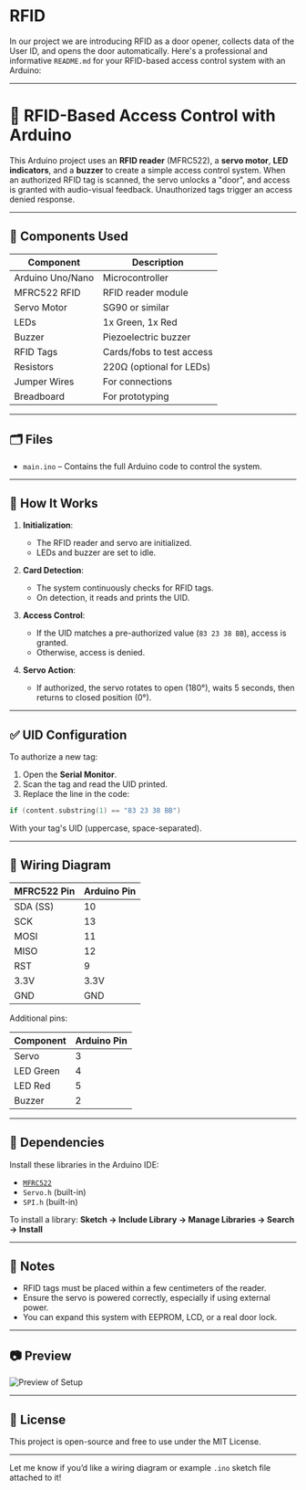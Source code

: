 # RFID
In our project we are introducing RFID as a door opener, collects data of the User ID, and opens the door automatically. 
Here's a professional and informative `README.md` for your RFID-based access control system with an Arduino:

---

# 🔐 RFID-Based Access Control with Arduino

This Arduino project uses an **RFID reader** (MFRC522), a **servo motor**, **LED indicators**, and a **buzzer** to create a simple access control system. When an authorized RFID tag is scanned, the servo unlocks a "door", and access is granted with audio-visual feedback. Unauthorized tags trigger an access denied response.

---

## 🧰 Components Used

| Component        | Description               |
| ---------------- | ------------------------- |
| Arduino Uno/Nano | Microcontroller           |
| MFRC522 RFID     | RFID reader module        |
| Servo Motor      | SG90 or similar           |
| LEDs             | 1x Green, 1x Red          |
| Buzzer           | Piezoelectric buzzer      |
| RFID Tags        | Cards/fobs to test access |
| Resistors        | 220Ω (optional for LEDs)  |
| Jumper Wires     | For connections           |
| Breadboard       | For prototyping           |

---

## 🗂️ Files

* `main.ino` – Contains the full Arduino code to control the system.

---

## 📌 How It Works

1. **Initialization**:

   * The RFID reader and servo are initialized.
   * LEDs and buzzer are set to idle.

2. **Card Detection**:

   * The system continuously checks for RFID tags.
   * On detection, it reads and prints the UID.

3. **Access Control**:

   * If the UID matches a pre-authorized value (`83 23 38 BB`), access is granted.
   * Otherwise, access is denied.

4. **Servo Action**:

   * If authorized, the servo rotates to open (180°), waits 5 seconds, then returns to closed position (0°).

---

## ✅ UID Configuration

To authorize a new tag:

1. Open the **Serial Monitor**.
2. Scan the tag and read the UID printed.
3. Replace the line in the code:

```cpp
if (content.substring(1) == "83 23 38 BB")
```

With your tag's UID (uppercase, space-separated).

---

## 🔌 Wiring Diagram

| MFRC522 Pin | Arduino Pin |
| ----------- | ----------- |
| SDA (SS)    | 10          |
| SCK         | 13          |
| MOSI        | 11          |
| MISO        | 12          |
| RST         | 9           |
| 3.3V        | 3.3V        |
| GND         | GND         |

Additional pins:

| Component | Arduino Pin |
| --------- | ----------- |
| Servo     | 3           |
| LED Green | 4           |
| LED Red   | 5           |
| Buzzer    | 2           |

---

## 🔧 Dependencies

Install these libraries in the Arduino IDE:

* [`MFRC522`](https://github.com/miguelbalboa/rfid)
* `Servo.h` (built-in)
* `SPI.h` (built-in)

To install a library:
**Sketch → Include Library → Manage Libraries → Search → Install**

---

## 📝 Notes

* RFID tags must be placed within a few centimeters of the reader.
* Ensure the servo is powered correctly, especially if using external power.
* You can expand this system with EEPROM, LCD, or a real door lock.

---

## 📷 Preview

![Preview of Setup]()

---

## 📜 License

This project is open-source and free to use under the MIT License.

---

Let me know if you’d like a wiring diagram or example `.ino` sketch file attached to it!
